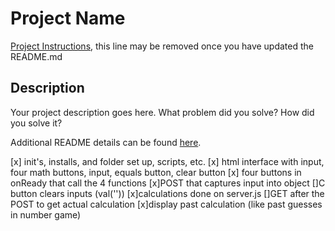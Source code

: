 # Project Name

[Project Instructions](./INSTRUCTIONS.md), this line may be removed once you have updated the README.md

## Description

Your project description goes here. What problem did you solve? How did you solve it?

Additional README details can be found [here](https://github.com/PrimeAcademy/readme-template/blob/master/README.md).

[x] init's, installs, and folder set up, scripts, etc.
[x] html interface with input, four math buttons, input, equals button, clear button
[x] four buttons in onReady that call the 4 functions
[x]POST that captures input into object
[]C button clears inputs (val(''))
[x]calculations done on server.js
[]GET after the POST to get actual calculation
[x]display past calculation (like past guesses in number game)